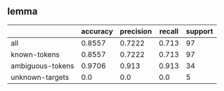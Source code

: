 
## lemma

|                  | accuracy | precision | recall | support |
|------------------|----------|-----------|--------|---------|
| all              | 0.8557   | 0.7222    | 0.713  | 97      |
| known-tokens     | 0.8557   | 0.7222    | 0.713  | 97      |
| ambiguous-tokens | 0.9706   | 0.913     | 0.913  | 34      |
| unknown-targets  | 0.0      | 0.0       | 0.0    | 5       |

